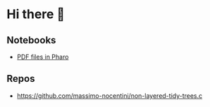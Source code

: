# Hi there 👋

## Notebooks

- [PDF files in Pharo](https://github.com/massimo-nocentini/Booklet-DSst/blob/da2863758c5188c0d6846405fe3e8eb42bc17576/images/BookletDSstTest-testPdf.pdf)

## Repos

- https://github.com/massimo-nocentini/non-layered-tidy-trees.c
